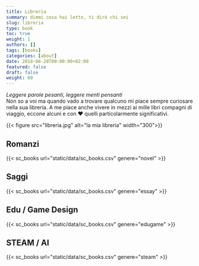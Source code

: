 ```yaml
---
title: Libreria
summary: dimmi cosa hai letto, ti dirò chi sei
slug: libreria
type: book
toc: true
weight: 1
authors: []
tags: [books]
categories: [about]
date: 2018-06-28T00:00:00+02:00
featured: false
draft: false
weight: 60
---
```

_Leggere parole pesanti, leggere menti pensanti_  
Non so a voi ma quando vado a trovare qualcuno mi piace sempre curiosare nella sua libreria. A me piace anche vivere in mezzi ai mille libri compagni di viaggio, eccone alcuni e con ❤️ quelli particolarmente significativi. 

{{< figure src="libreria.jpg" alt="la mia libreria" width="300">}}

## Romanzi
{{< sc_books url="static/data/sc_books.csv" genere="novel" >}}

## Saggi
{{< sc_books url="static/data/sc_books.csv" genere="essay" >}}

## Edu / Game Design
{{< sc_books url="static/data/sc_books.csv" genere="edugame" >}}

## STEAM / AI
{{< sc_books url="static/data/sc_books.csv" genere="steam" >}}

